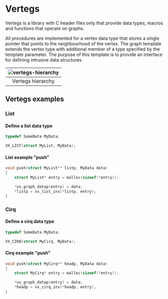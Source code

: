 # Vertegs

<!--![TOC]!-->

Vertegs is a library with C header files only that provide data types, macros and
functions that operate on graphs.

All procedures are implemented for a vertex data type that stores a single pointer
that points to the neighbourhood of the vertex. The graph template extends the vertex
type with additional member of a type specified by the template parameter. The purpose
of this template is to provide an interface for defining intrusive data structures.

| ![vertegs-hierarchy](http://www.plantuml.com/plantuml/proxy?cache=no&src=https://raw.githubusercontent.com/SzymonTurno/sturk/refs/heads/feat/arena-allocator/include/vertegs/docs/hierarchy.puml) |
| :---------------: |
| Vertegs hierarchy |

## Vertegs examples

### List

#### Define a list data type

```c
typedef SomeData MyData;

VX_LIST(struct MyList, MyData);
```

#### List example "push"

```c
void push(struct MyList** listp, MyData data)
{
    struct MyList* entry = malloc(sizeof(*entry));

    *vx_graph_datap(entry) = data;
    *listp = vx_list_ins(*listp, entry);
}
```

### Cirq

#### Define a cirq data type

```c
typedef SomeData MyData;

VX_CIRQ(struct MyCirq, MyData);
```

#### Cirq example "push"

```c
void push(struct MyCirq** headp, MyData data)
{
    struct MyCirq* entry = malloc(sizeof(*entry));

    *vx_graph_datap(entry) = data;
    *headp = vx_cirq_ins(*headp, entry);
}
```

